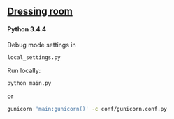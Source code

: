 ## [Dressing room](http://mydressing.ru)

#### Python 3.4.4

Debug mode settings in 
```text
local_settings.py
```

Run locally:
```bash
python main.py
```
or
```bash
gunicorn 'main:gunicorn()' -c conf/gunicorn.conf.py
```
